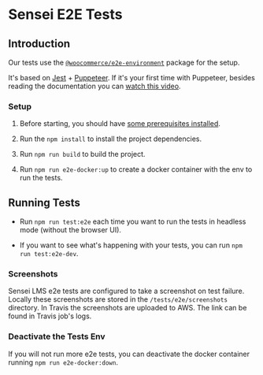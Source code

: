 # Sensei E2E Tests

## Introduction

Our tests use the [`@woocommerce/e2e-environment`](https://github.com/woocommerce/woocommerce/tree/master/tests/e2e/env) package for the setup.

It's based on [Jest](https://jestjs.io/) + [Puppeteer](https://pptr.dev/). If it's your first time with Puppeteer, besides reading the documentation you can [watch this video](https://www.youtube.com/watch?v=MbnATLCuKI4).

### Setup

1) Before starting, you should have [some prerequisites installed](https://github.com/woocommerce/woocommerce/tree/master/tests/e2e#pre-requisites).

2) Run the `npm install` to install the project dependencies.

3) Run `npm run build` to build the project.

4) Run `npm run e2e-docker:up` to create a docker container with the env to run the tests.

## Running Tests

* Run `npm run test:e2e` each time you want to run the tests in headless mode (without the browser UI).

* If you want to see what's happening with your tests, you can run `npm run test:e2e-dev`.

### Screenshots

Sensei LMS e2e tests are configured to take a screenshot on test failure. Locally these screenshots are stored in the `/tests/e2e/screenshots` directory. In Travis the screenshots are uploaded to AWS. The link can be found in Travis job's logs.

### Deactivate the Tests Env

If you will not run more e2e tests, you can deactivate the docker container running `npm run e2e-docker:down`.
